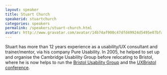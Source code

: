 ```yaml
---
layout: speaker
title: Stuart Church
speakerid: stuartchurch
categories: speakers
permalink: /speakers/stuart-church.html
avatar: http://www.gravatar.com/avatar/14b74af900c47dfd49924d5495e07bfa
---
```


Stuart has more than 12 years experience as a usability/UX consultant and trainer/mentor, via his company Pure Usability. In 2005, he helped to set up and organise the Cambridge Usability Group before relocating to Bristol, where he is now helps to run the [Bristol Usability Group](http://bristolusability.ning.com) and the [UXBristol conference](http://2014.uxbristol.org.uk/).
